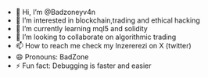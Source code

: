 - 👋 Hi, I’m @Badzoneyv4n
- 👀 I’m interested in blockchain,trading and ethical hacking
- 🌱 I’m currently learning mql5 and solidity
- 💞️ I’m looking to collaborate on algorithmic trading
- 📫 How to reach me check my Inzererezi on X (twitter)
- 😄 Pronouns: BadZone
- ⚡ Fun fact: Debugging is faster and easier 

<!---
Badzoneyv4n/Badzoneyv4n is a ✨ special ✨ repository because its `README.md` (this file) appears on your GitHub profile.
You can click the Preview link to take a look at your changes.
--->

